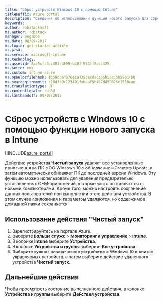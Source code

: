 ```yaml
---
title: "Сброс устройств Windows 10 с помощью Intune"
titlesuffix: Azure portal
description: "Сведения об использовании функции нового запуска для сброса компьютеров с Windows 10, на которых выполняется Intune.\""
keywords: 
author: robstackmsft
ms.author: robstack
manager: angrobe
ms.date: 08/09/2017
ms.topic: get-started-article
ms.prod: 
ms.service: microsoft-intune
ms.technology: 
ms.assetid: 5aa5cfa3-c483-4099-b40f-578ff8dca425
ms.suite: ems
ms.custom: intune-azure
ms.openlocfilehash: 1b59db6f876e1a7353acda63b6b5acdbb5961cb0
ms.sourcegitcommit: e10dfc9c123401fabaaf5b487d459826c1510eae
ms.translationtype: HT
ms.contentlocale: ru-RU
ms.lasthandoff: 09/09/2017
---
```

# <a name="use-fresh-start-to-reset-windows-10-devices-with-intune"></a>Сброс устройств с Windows 10 с помощью функции нового запуска в Intune


[!INCLUDE[azure_portal](./includes/azure_portal.md)]

Действие устройства **Чистый запуск** удаляет все установленные приложения на ПК с ОС Windows 10 с обновлением Creators Update, а затем автоматически обновляет ПК до последней версии Windows.
Эту функцию можно использовать для удаления предварительно установленных OEM-приложений, которые часто поставляются с новыми компьютерами. Кроме того, можно настроить сохранение данных пользователей при выполнении этого действия устройства. В этом случае приложения и параметры удаляются, но содержимое домашней папки сохраняется.

## <a name="how-to-use-fresh-start"></a>Использование действия "Чистый запуск"

1. Зарегистрируйтесь на портале Azure.
2. Выберите **Больше служб** > **Мониторинг и управление** > **Intune**.
3. В колонке **Intune** выберите **Устройства**.
4. В колонке **Устройства и группы** выберите **Все устройства**.
5. Выберите нужное классическое устройство с Windows 10 в списке управляемых устройств, а затем выберите действие удаленного устройства **Чистый запуск**.

## <a name="next-steps"></a>Дальнейшие действия

Чтобы просмотреть состояние выполненного действия, в колонке **Устройства и группы** выберите **Действия устройства**.

